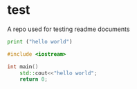 # test
A repo used for testing readme documents  

```py
print ("hello world")
```

```cpp
#include <iostream>

int main()
    std::cout<<"hello world";
    return 0;
```
